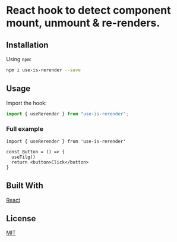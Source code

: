 # React hook to detect component mount, unmount & re-renders.

## Installation

Using `npm`:

```bash
npm i use-is-rerender --save
```

## Usage

Import the hook:

```javascript
import { useRerender } from "use-is-rerender";
```

### Full example

```
import { useRerender } from 'use-is-rerender'

const Button = () => {
  useTilg()
  return <button>Click</button>
}

```

## Built With

[React](https://reactjs.org/)

## License

[MIT](./LICENSE.md)
